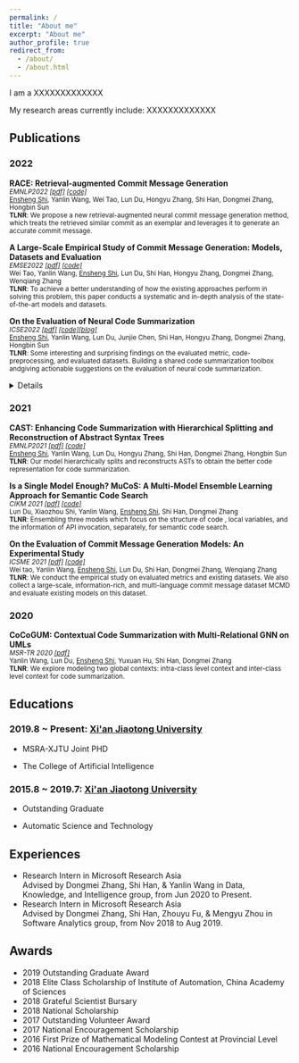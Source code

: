 ```yaml
---
permalink: /
title: "About me"
excerpt: "About me"
author_profile: true
redirect_from: 
  - /about/
  - /about.html
---
```


I am a XXXXXXXXXXXXX

My research areas currently include: XXXXXXXXXXXXX




## Publications

### 2022
<p><b>RACE: Retrieval-augmented Commit Message Generation</b> 
<br><small>
<i>EMNLP2022 <a href="https://arxiv.org/abs/2203.02700">[pdf]</a> <a href="https://github.com/DeepSoftwareAnalytics/RACE">[code]</a></i>
<br />
<u>Ensheng Shi</u>, Yanlin Wang, Wei Tao, Lun Du, Hongyu Zhang, Shi Han, Dongmei Zhang, Hongbin Sun
<br /><b>TLNR</b>: We propose a new retrieval-augmented neural commit message generation method, which treats the retrieved similar commit as an exemplar and leverages it to generate an accurate commit message.  </small>
</p>


<p><b>A Large-Scale Empirical Study of Commit Message Generation: Models, Datasets and Evaluation</b> 
<br><small>
<i>EMSE2022 <a href="https://link.springer.com/article/10.1007/s10664-022-10219-1">[pdf]</a> <a href="https://github.com/DeepSoftwareAnalytics/CommitMsgEmpirical">[code]</a></i>
<br />
 Wei Tao, Yanlin Wang, <u>Ensheng Shi</u>, Lun Du, Shi Han, Hongyu Zhang, Dongmei Zhang, Wenqiang Zhang
<br /><b>TLNR</b>: To achieve a better understanding of how the existing approaches perform in solving this problem, this paper conducts a systematic and in-depth analysis of the state-of-the-art models and datasets.</small>
</p>

<p><b>On the Evaluation of Neural Code Summarization</b> <br>
<small>
<i>ICSE2022 <a href="https://arxiv.org/abs/2107.07112">[pdf]</a> <a href="https://github.com/DeepSoftwareAnalytics/CodeSumEvaluation">[code]</a><a href="https://zhuanlan.zhihu.com/p/443994857">[blog]</a></i>
<br />
<u>Ensheng Shi</u>, Yanlin Wang, Lun Du, Junjie Chen, Shi Han, Hongyu Zhang, Dongmei Zhang, Hongbin Sun 
<br /><b>TLNR</b>: Some interesting and surprising findings on the evaluated metric, code-preprocessing, and evaluated datasets. Building a shared code summarization toolbox andgiving actionable suggestions on the evaluation of neural code summarization. 
<br />
<details>
<summary></summary>
<ul>
<li> The BLEU metric widely used in existing work of evaluating code summarization models has many variants. Ignoring the differences among these variants could greatly affect the validity of the claimed results.</li>
<li> BLEU_DC (sentence BLEU with smoothing method 4) is most correlated to human perception on the evaluation of neural code summarization model among the 6 widely used BLEU variants.
</li>
<li> Code pre-processing choices can have a large (from -18\% to +25\%) impact on the summarization performance and should not be neglected.</li>
<li> Performing S (identifier splitting) is always significantly better than not performing it. And different code pre-processing has a large impact on performance (-18\% to +25\%)
</li>
<li> 
Some important characteristics of datasets (corpus sizes, data splitting methods, and duplication ratios) have a significant impact on model evaluation.  
</li> 
<li> Based on the experimental results, we give actionable suggestions for evaluating code summarization and choosing the best method in different scenarios. We also build a shared code summarization toolbox to facilitate future research.
</li>
</ul>
</details>
</small>
</p>

### 2021



<p><b>CAST: Enhancing Code Summarization with Hierarchical Splitting and Reconstruction of Abstract Syntax Trees</b> 
<br><small>
<i>EMNLP2021 <a href="https://aclanthology.org/2021.emnlp-main.332.pdf">[pdf]</a> <a href="https://github.com/DeepSoftwareAnalytics/CAST">[code]</a></i>
<br />
<u>Ensheng Shi</u>, Yanlin Wang, Lun Du, Hongyu Zhang, Shi Han, Dongmei Zhang, Hongbin Sun
<br /><b>TLNR</b>: Our model hierarchically
splits and reconstructs ASTs to obtain the better code representation for code summarization.</small>
</p>

<p><b>Is a Single Model Enough? MuCoS: A Multi-Model Ensemble Learning Approach for Semantic Code Search</b> 
<br><small>
<i>CIKM 2021 <a href="https://dl.acm.org/doi/abs/10.1145/3459637.3482127">[pdf]</a> <a href="https://github.com/Xzh0u/MuCoS">[code]</a></i>
<br />
 Lun Du, Xiaozhou Shi, Yanlin Wang, <u>Ensheng Shi</u>,  Shi Han, Dongmei Zhang
<br /><b>TLNR</b>: Ensembling three models which focus on the structure of code , local variables, and the information of API invocation, separately, for semantic code search.</small>
</p>

<p><b>On the Evaluation of Commit Message Generation Models: An Experimental Study</b> 
<br><small>
<i>ICSME 2021 <a href="https://ieeexplore.ieee.org/abstract/document/9609189">[pdf]</a> <a href="https://github.com/DeepSoftwareAnalytics/CommitMsgEmpirical">[code]</a></i>
<br />
 Wei tao, Yanlin Wang, <u>Ensheng Shi</u>, Lun Du, Shi Han, Dongmei Zhang, Wenqiang Zhang
<br /><b>TLNR</b>: We conduct the empirical study on evaluated metrics and existing datasets. We
also collect a large-scale, information-rich, and multi-language
commit message dataset MCMD and evaluate existing models
on this dataset. </small>
</p>

### 2020
<p><b>CoCoGUM: Contextual Code Summarization with
Multi-Relational GNN on UMLs</b> 
<br><small>
<i>MSR-TR 2020 <a href="https://www.microsoft.com/en-us/research/uploads/prod/2020/05/CoCoGUM-TR.pdf">[pdf]</a> </i>
<br />
Yanlin Wang, Lun Du, <u>Ensheng Shi</u>, Yuxuan Hu, Shi Han, Dongmei Zhang
<br /><b>TLNR</b>: We explore modeling two global
contexts: intra-class level context and inter-class level context for code summarization.</small>
</p>

## Educations

 <td align="left"><h3>
2019.8 ~ Present: <a href="http://en.xjtu.edu.cn/">Xi'an Jiaotong University</a> </h3>
<ul>
<li><p>MSRA-XJTU Joint PHD</p>
</li>
<li><p>The College of Artificial Intelligence</p>
</li>
</ul>
</td>

<td align="left"><h3>
2015.8 ~ 2019.7: <a href="http://en.xjtu.edu.cn/">Xi'an Jiaotong University</a> </h3>
<ul>
<li><p>Outstanding Graduate</p>
</li>
<li><p>Automatic Science and Technology</p>
</li>
</ul>
</td>

## Experiences
<ul>
<li>
Research Intern in Microsoft Research Asia<br>
Advised by Dongmei Zhang, Shi Han, & Yanlin Wang in Data, Knowledge, and Intelligence group, from Jun 2020 to Present.
</li>
<li>
Research Intern in Microsoft Research Asia<br>
Advised by Dongmei Zhang, Shi Han, Zhouyu Fu, & Mengyu Zhou in Software Analytics group, from Nov 2018 to Aug 2019.

</li>
</ul>

## Awards
<ul>
<li>
2019 Outstanding Graduate Award 
</li>
<li>
2018 Elite Class Scholarship of Institute of Automation, China Academy of Sciences
</li>
<li>
2018 Grateful Scientist Bursary
</li>
<li>
2018 National Scholarship
</li>
<li>
2017 Outstanding Volunteer Award
</li>
<li>2017 National  Encouragement Scholarship
</li>
<li>
2016 First Prize of Mathematical Modeling Contest at Provincial Level
</li>
<li>2016 National  Encouragement Scholarship
</li>
</ul>
